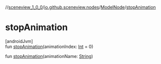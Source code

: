 //[sceneview_1_0_0](../../../index.md)/[io.github.sceneview.nodes](../index.md)/[ModelNode](index.md)/[stopAnimation](stop-animation.md)

# stopAnimation

[androidJvm]\
fun [stopAnimation](stop-animation.md)(animationIndex: [Int](https://kotlinlang.org/api/latest/jvm/stdlib/kotlin/-int/index.html) = 0)

fun [stopAnimation](stop-animation.md)(animationName: [String](https://kotlinlang.org/api/latest/jvm/stdlib/kotlin/-string/index.html))
